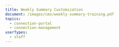 ```yaml
---
title: Weekly Summary Customization
document: /images/cms/weekly-summary-training.pdf
topics:
  - connection-portal
  - connection-management
userTypes:
  - staff
---
```

